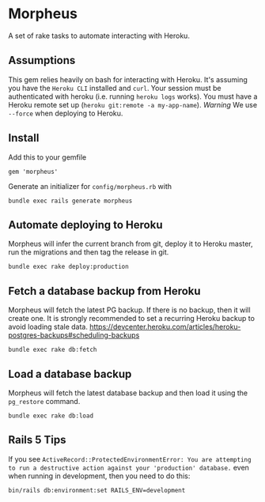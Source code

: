 # Morpheus

A set of rake tasks to automate interacting with Heroku.

## Assumptions

This gem relies heavily on bash for interacting with Heroku. It's assuming you have the `Heroku CLI`
installed and `curl`. Your session must be authenticated with heroku (i.e. running `heroku logs` works).
You must have a Heroku remote set up (`heroku git:remote -a my-app-name`).
*Warning* We use `--force` when deploying to Heroku.

## Install

Add this to your gemfile

`gem 'morpheus'`

Generate an initializer for `config/morpheus.rb` with

`bundle exec rails generate morpheus`

## Automate deploying to Heroku

Morpheus will infer the current branch from git, deploy it to Heroku master, run the migrations and then tag
the release in git.

`bundle exec rake deploy:production`

## Fetch a database backup from Heroku

Morpheus will fetch the latest PG backup. If there is no backup, then it will create one. It is
strongly recommended to set a recurring Heroku backup to avoid loading stale data.
https://devcenter.heroku.com/articles/heroku-postgres-backups#scheduling-backups

`bundle exec rake db:fetch`

## Load a database backup

Morpheus will fetch the latest database backup and then load it using the `pg_restore` command.

`bundle exec rake db:load`

## Rails 5 Tips

If you see `ActiveRecord::ProtectedEnvironmentError: You are attempting to run a destructive action against your 'production' database.`
even when running in development, then you need to do this:

`bin/rails db:environment:set RAILS_ENV=development`
